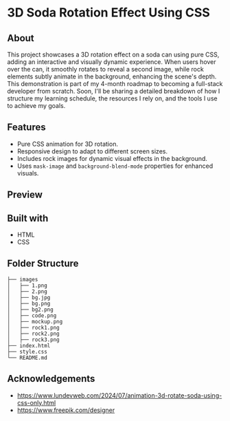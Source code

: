 ﻿# 3D Soda Rotation Effect Using CSS

## About
This project showcases a 3D rotation effect on a soda can using pure CSS, adding an interactive and visually dynamic experience. When users hover over the can, it smoothly rotates to reveal a second image, while rock elements subtly animate in the background, enhancing the scene's depth. This demonstration is part of my 4-month roadmap to becoming a full-stack developer from scratch. Soon, I'll be sharing a detailed breakdown of how I structure my learning schedule, the resources I rely on, and the tools I use to achieve my goals.

## Features
- Pure CSS animation for 3D rotation.
- Responsive design to adapt to different screen sizes.
- Includes rock images for dynamic visual effects in the background.
- Uses `mask-image` and `background-blend-mode` properties for enhanced visuals.

## Preview



## Built with 
- HTML
- CSS

## Folder Structure
```
├── images
│   ├── 1.png
│   ├── 2.png
│   ├── bg.jpg
│   ├── bg.png
│   ├── bg2.png
│   ├── code.png
│   ├── mockup.png
│   ├── rock1.png
│   ├── rock2.png
│   ├── rock3.png
├── index.html
├── style.css
└── README.md

```

## Acknowledgements
- https://www.lundevweb.com/2024/07/animation-3d-rotate-soda-using-css-only.html
- https://www.freepik.com/designer
